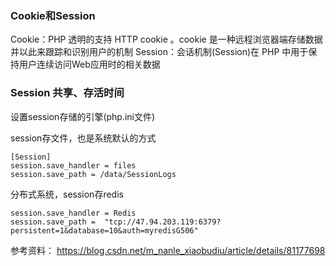 ### Cookie和Session

Cookie：PHP 透明的支持 HTTP cookie 。cookie 是一种远程浏览器端存储数据并以此来跟踪和识别用户的机制
Session：会话机制(Session)在 PHP 中用于保持用户连续访问Web应用时的相关数据

### Session 共享、存活时间
设置session存储的引擎(php.ini文件)

session存文件，也是系统默认的方式
```text
[Session]
session.save_handler = files
session.save_path = /data/SessionLogs
```

分布式系统，session存redis
```text
session.save_handler = Redis
session.save_path =  "tcp://47.94.203.119:6379?persistent=1&database=10&auth=myredisG506"
```


参考资料：
https://blog.csdn.net/m_nanle_xiaobudiu/article/details/81177698
